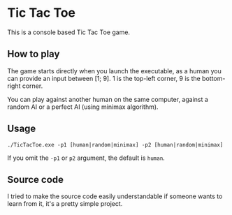 # Tic Tac Toe

This is a console based Tic Tac Toe game.

## How to play

The game starts directly when you launch the executable, as a human you can provide an input between [1; 9].
1 is the top-left corner, 9 is the bottom-right corner.  
  
You can play against another human on the same computer, against a random AI or a perfect AI (using minimax algorithm).

## Usage

```
./TicTacToe.exe -p1 [human|random|minimax] -p2 [human|random|minimax]
```

If you omit the `-p1` or `p2` argument, the default is `human`.

## Source code

I tried to make the source code easily understandable if someone wants to learn from it, it's a pretty simple project.